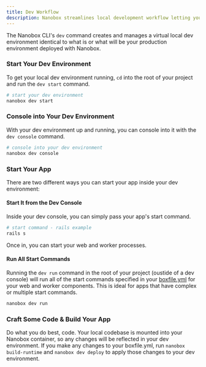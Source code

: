 ```yaml
---
title: Dev Workflow
description: Nanobox streamlines local development workflow letting you get code into production faster.
---
```


The Nanobox CLI's `dev` command creates and manages a virtual local dev environment identical to what is or what will be your production environment deployed with Nanobox.

### Start Your Dev Environment
To get your local dev environment running, `cd` into the root of your project and run the `dev start` command.

```bash
# start your dev environment
nanobox dev start
```

### Console into Your Dev Environment
With your dev environment up and running, you can console into it with the `dev console` command.

```bash
# console into your dev environment
nanobox dev console
```

### Start Your App
There are two different ways you can start your app inside your dev environment:

#### Start It from the Dev Console
Inside your dev console, you can simply pass your app's start command.

```bash
# start command - rails example
rails s
```

Once in, you can start your web and worker processes.

#### Run All Start Commands
Running the `dev run` command in the root of your project (oustide of a dev console) will run all of the start commands specified in your [boxfile.yml](/boxfile/) for your web and worker components. This is ideal for apps that have complex or multiple start commands.

```bash
nanobox dev run
```

### Craft Some Code & Build Your App
Do what you do best, code. Your local codebase is mounted into your Nanobox container, so any changes will be reflected in your dev environment. If you make any changes to your boxfile.yml, run `nanobox build-runtime` and `nanobox dev deploy` to apply those changes to your dev environment.
